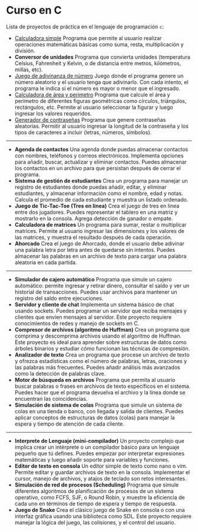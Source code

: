 # Curso en C

Lista de proyectos de práctica en el lenguaje de programación `c`:

- [Calculadora simple](./calculadora/main.c)
Programa que permite al usuario realizar operaciones matemáticas básicas como suma, resta, multiplicación y división.
- **Conversor de unidades**
Programa que convierta unidades (temperatura Celsius, Fahrenheit y Kelvin, o de distancia entre metros, kilómetros, millas, etc).
- [Juego de adivinanza de número](./juegoAdivinanza/main.c)
Juego donde el programa genere un número aleatorio y el usuario tenga que adivinarlo. Con cada intento, el programa le indica si el número es mayor o menor que el ingresado.
- [Calculadora de área y perímetro](./areaYPerimetro/main.c)
Programa que calcule el área y perímetro de diferentes figuras geométricas como círculos, triángulos, rectángulos, etc. Permite al usuario seleccionar la figurar y luego ingresar los valores requeridos.
- [Generador de contraseñas](./generadorDeContrasenias.c)
Programa que genere contraseñas aleatorias. Permitir al usuario ingresar la longitud de la contraseña y los tipos de caracteres a incluir (letras, números, símbolos).

---

- **Agenda de contactos**
Una agenda donde puedas almacenar contactos con nombres, teléfonos y correos electrónicos. Implementa opciones para añadir, buscar, actualizar y eliminar contactos. Puedes almacenar los contactos en un archivo para que persistan después de cerrar el programa.
- **Sistema de gestión de estudiantes**
Crea un programa para manejar un registro de estudiantes donde puedas añadir, editar, y eliminar estudiantes, y almacenar información como el nombre, edad y notas. Calcula el promedio de cada estudiante y muestra un listado ordenado.
- **Juego de Tic-Tac-Toe (Tres en línea)**
Crea el juego de tres en línea entre dos jugadores. Puedes representar el tablero en una matriz y mostrarlo en la consola. Agrega detección de ganador o empate.
- **Calculadora de matrices**
Un programa para sumar, restar o multiplicar matrices. Permite al usuario ingresar las dimensiones y los valores de las matrices, y muestra el resultado después de cada operación.
- **Ahorcado**
Crea el juego de Ahorcado, donde el usuario debe adivinar una palabra letra por letra antes de quedarse sin intentos. Puedes almacenar las palabras en un archivo de texto para cargar una palabra aleatoria en cada partida.

---

- **Simulador de cajero automático**
Programa que simule un cajero automático: permite ingresar y retirar dinero, consultar el saldo y ver un historial de transacciones. Puedes usar archivos para mantener un registro del saldo entre ejecuciones.
- **Servidor y cliente de chat**
Implementa un sistema básico de chat usando sockets. Puedes programar un servidor que reciba mensajes y clientes que envíen mensajes al servidor. Este proyecto requiere conocimientos de redes y manejo de sockets en C.
- **Compresor de archivos (algoritmo de Huffman)**
Crea un programa que comprima y descomprima archivos usando el algoritmo de Huffman. Este proyecto es ideal para aprender sobre estructuras de datos como árboles binarios y estudiar cómo funcionan las técnicas de compresión.
- **Analizador de texto**
Crea un programa que procese un archivo de texto y ofrezca estadísticas como el número de palabras, letras, oraciones y las palabras más frecuentes. Puedes añadir análisis más avanzados como la detección de palabras clave.
- **Motor de búsqueda en archivos**
Programa que permita al usuario buscar palabras o frases en archivos de texto específicos en el sistema. Puedes hacer que el programa devuelva el archivo y la línea donde se encuentran las coincidencias.
- **Simulación de sistema de colas**
Programa que simule un sistema de colas en una tienda o banco, con llegada y salida de clientes. Puedes aplicar conceptos de estructuras de datos (colas) para manejar la espera y tiempo de atención de cada cliente.

---

- **Interprete de Lenguaje (mini-compilador)**
Un proyecto complejo que implica crear un intérprete o un compilador básico para un lenguaje pequeño que tú defines. Puedes empezar por interpretar expresiones matemáticas y luego añadir soporte para variables y funciones.
- **Editor de texto en consola**
Un editor simple de texto como nano o vim. Permite editar y guardar archivos de texto en la consola. Implementar el cursor, manejo de archivos, y atajos de teclado son retos interesantes.
- **Simulación de red de procesos (Scheduling)**
Programa que simule diferentes algoritmos de planificación de procesos de un sistema operativo, como FCFS, SJF, o Round Robin, y muestre la eficiencia de cada uno en términos de tiempo de espera y tiempo de respuesta.
- **Juego de Snake**
Crea el clásico juego de Snake en consola o con una interfaz gráfica usando una biblioteca como SDL. Este proyecto requiere manejar la lógica del juego, las colisiones, y el control del usuario.

